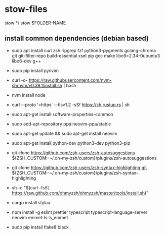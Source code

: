# stow-files

stow */
stow $FOLDER-NAME

## install common dependencies (debian based)

- sudo apt install curl zsh ripgrep fzf python3-pygments golang-chroma git git-filter-repo build-essential xsel pip gcc make libc6=2.34-0ubuntu3  libc6-dev g++

- sudo pip install pynvim

- curl -o- https://raw.githubusercontent.com/nvm-sh/nvm/v0.39.1/install.sh | bash

- nvm install node

- curl --proto '=https' --tlsv1.2 -sSf https://sh.rustup.rs | sh

- sudo apt-get install software-properties-common

- sudo add-apt-repository ppa:neovim-ppa/stable

- sudo apt-get update && sudo apt-get install neovim

- sudo apt-get install python-dev python3-dev python3-pip

- git clone https://github.com/zsh-users/zsh-autosuggestions ${ZSH_CUSTOM:-~/.oh-my-zsh/custom}/plugins/zsh-autosuggestions

- git clone https://github.com/zsh-users/zsh-syntax-highlighting.git ${ZSH_CUSTOM:-~/.oh-my-zsh/custom}/plugins/zsh-syntax-highlighting

- sh -c "$(curl -fsSL https://raw.github.com/ohmyzsh/ohmyzsh/master/tools/install.sh)"

- cargo install stylua

- npm install -g eslint prettier typescript typescript-language-server neovim emmet-ls ls_emmet

- sudo pip install flake8 black
